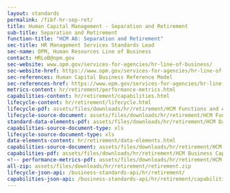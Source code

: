 ```yaml
---
layout: standards
permalink: /fibf-hr-sep-ret/
title: Human Capital Management - Separation and Retirement
sub-title: Separation and Retirement
function-title: "HCM A6: Separation and Retirement"
sec-title: HR Management Services Standards Lead
sec-name: OPM, Human Resources Line of Business
contact: HRLoB@opm.gov
sec-website: www.opm.gov/services-for-agencies/hr-line-of-business/
sec-website-href: https://www.opm.gov/services-for-agencies/hr-line-of-business/
sec-references: Human Capital Business Reference Model
sec-references-href: https://www.opm.gov/services-for-agencies/hr-line-of-business/hc-business-reference-model/
metrics-content: hr/retirement/performance-metrics.html
capabilities-content: hr/retirement/capabilities.html
lifecycle-content: hr/retirement/lifecycle.html
lifecycle-pdf: assets/files/downloads/hr/retirement/HCM Functions and Activities_A6 (Separation and Retirement).xlsx
lifecycle-source-document: assets/files/downloads/hr/retirement/HCM Functions and Activities_A6 (Separation and Retirement).xlsx
standard-data-elements-pdf: assets/files/downloads/hr/retirement/HCM Data Standards_A6 (Separation and Retirement).xlsx
capabilities-source-document-type: xls
lifecycle-source-document-type: xls
data-elements-content: hr/retirement/data-elements.html
capabilities-source-document: assets/files/downloads/hr/retirement/HCM Business Capabilities Standards_A6 (Separation and Retirement).xlsx
capabilities-pdf: assets/files/downloads/hr/retirement/HCM Business Capabilities Standards_A6 (Separation and Retirement).xlsx
<!-- performance-metrics-pdf: assets/files/downloads/hr/retirement/HCM Service Measures_A6 (Separation and Retirement).xlsx -->
all-zip: assets/files/downloads/hr/retirement/retirement.zip
lifecycle-json-api: /business-standards-api/hr/retirement/
capabilities-json-api: /business-standards-api/hr/retirement/capabilities
---
```

